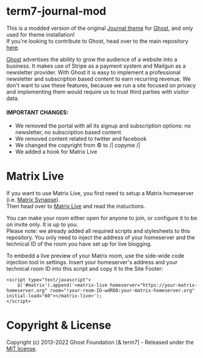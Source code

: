 # term7-journal-mod

This is a modded version of the original [Journal theme](https://github.com/tryghost/journal) for [Ghost](https://github.com/tryghost/ghost/), and only used for theme installation!<br>
If you're looking to contribute to Ghost, head over to the main repository [here](https://github.com/TryGhost/Themes).

[Ghost](https://github.com/tryghost/ghost/) advertises the ability to grow the audience of a website into a business. It makes use of Stripe as a payment system and Mailgun as a newsletter provider. With Ghost it is easy to implement a professional newsletter and subscription based content to earn recurring revenue. We don't want to use these features, because we run a site focused on privacy and implementing them would require us to trust third parties with visitor data.

#### IMPORTANT CHANGES:

- We removed the portal with all its signup and subscription options: no newsletter, no subscription based content
- We removed content related to twitter and facebook
- We changed the copyright from © to /| copyme /|
- We added a hook for Matrix Live

# Matrix Live

If you want to use Matrix Live, you first need to setup a Matrix homeserver (i.e. [Matrix Synapse](https://github.com/matrix-org/synapse)).<br>
Then head over to [Matrix Live](https://live.hello-matrix.net/) and read the instuctions.

You can make your room either open for anyone to join, or configure it to be on invite only. It is up to you.<br>
Please note: we already added all required scripts and stylesheets to this repository. You only need to inject the address of your homeserver and the technical ID of the room you have set up for live blogging.

To embedd a live preview of your Matrix room, use the side-wide code injection tool in settings. Insert your homeserver's address and your technical room ID into this script and copy it to the Site Footer:

```
<script type="text/javascript">
    $('#matrix').append('<matrix-live homeserver="https://your-matrix-homeserver.org" room="!your-room-ID-wdRDQ:your-matrix-homeserver.org" initial-load="60"></matrix-live>');
</script>
```

# Copyright & License

Copyright (c) 2013-2022 Ghost Foundation [& term7] - Released under the [MIT license](LICENSE).
